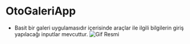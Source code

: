 # OtoGaleriApp

- Basit bir galeri uygulamasıdır içerisinde araçlar ile ilgili bilgilerin giriş yapılacağı inputlar mevcuttur. 
![Gif Resmi](https://recordit.co/Xydujks7uV)
